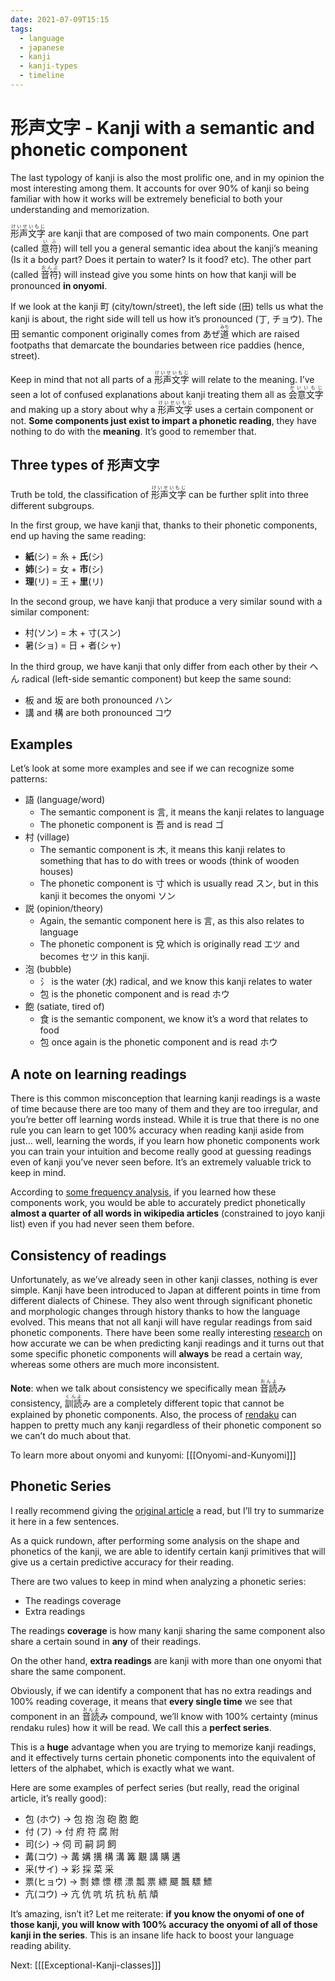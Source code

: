 ```yaml
---
date: 2021-07-09T15:15
tags:
  - language
  - japanese
  - kanji
  - kanji-types
  - timeline
---
```


# 形声文字 - Kanji with a semantic and phonetic component

The last typology of kanji is also the most prolific one, and in my opinion the
most interesting among them. It accounts for over 90% of kanji so being familiar
with how it works will be extremely beneficial to both your understanding and
memorization.

<ruby>形声文字<rt>けいせいもじ</rt></ruby> are kanji that are composed of two
main components. One part (called <ruby>意符<rt>いふ</rt></ruby>) will tell you
a general semantic idea about the kanji’s meaning (Is it a body part? Does it
pertain to water? Is it food? etc). The other part (called <ruby>音符<rt>おんぷ</rt></ruby>)
will instead give you some hints on how that kanji will be pronounced
**in onyomi**.

If we look at the kanji 町 (city/town/street), the left side (田) tells us what
the kanji is about, the right side will tell us how it’s pronounced (丁, チョウ).
The 田 semantic component originally comes from あぜ<ruby>道<rt>みち</rt></ruby>
which are raised footpaths that demarcate the boundaries between rice paddies
(hence, street).

Keep in mind that not all parts of a <ruby>形声文字<rt>けいせいもじ</rt></ruby>
will relate to the meaning. I’ve seen a lot of confused explanations about kanji
treating them all as <ruby>会意文字<rt>かいいもじ</rt></ruby> and making up a
story about why a <ruby>形声文字<rt>けいせいもじ</rt></ruby> uses a certain
component or not. **Some components just exist to impart a phonetic reading**,
they have nothing to do with the **meaning**. It’s good to remember that.

## Three types of 形声文字

Truth be told, the classification of <ruby>形声文字<rt>けいせいもじ</rt></ruby>
can be further split into three different subgroups.

In the first group, we have kanji that, thanks to their phonetic components,
end up having the same reading:
 * **紙**(シ) = 糸 + **氏**(シ)
 * **姉**(シ) = 女 + **市**(シ)
 * **理**(リ) = 王 + **里**(リ)

In the second group, we have kanji that produce a very similar sound with a
similar component:
 * 村(ソン) = 木 + 寸(スン)
 * 暑(ショ) = 日 + 者(シャ)

In the third group, we have kanji that only differ from each other by their へん
radical (left-side semantic component) but keep the same sound:
 * 板 and 坂 are both pronounced ハン
 * 講 and 構 are both pronounced コウ

## Examples

Let’s look at some more examples and see if we can recognize some patterns:
 * 語 (language/word)
   * The semantic component is 言, it means the kanji relates to language
   * The phonetic component is 吾 and is read ゴ
 * 村 (village)
   * The semantic component is 木, it means this kanji relates to something that
     has to do with trees or woods (think of wooden houses)
   * The phonetic component is 寸 which is usually read スン, but in this kanji
     it becomes the onyomi ソン
 * 説 (opinion/theory)
   * Again, the semantic component here is 言, as this also relates to language
   * The phonetic component is 兌 which is originally read エツ and becomes セツ
     in this kanji.
 * 泡 (bubble)
   * 氵 is the water (水) radical, and we know this kanji relates to water
   * 包 is the phonetic component and is read ホウ
 * 飽 (satiate, tired of)
   * 食 is the semantic component, we know it’s a word  that relates to food
   * 包 once again is the phonetic component and is read ホウ

## A note on learning readings

There is this common misconception that learning kanji readings is a waste of
time because there are too many of them and they are too irregular, and you’re
better off learning words instead. While it is true that there is no one rule
you can learn to get 100% accuracy when reading kanji aside from just… well,
learning the words, if you learn how phonetic components work you can train your
intuition and become really good at guessing readings even of kanji you’ve never
seen before. It’s an extremely valuable trick to keep in mind.

According to [some frequency analysis](https://namakajiri.net/nikki/testing-the-power-of-phonetic-components-in-japanese-kanji/#comment-209324),
if you learned how these components work, you would be able to accurately predict
phonetically **almost a quarter of all words in wikipedia articles** (constrained
to joyo kanji list) even if you had never seen them before.

## Consistency of readings

Unfortunately, as we’ve already seen in other kanji classes, nothing is ever
simple. Kanji have been introduced to Japan at different points in time from
different dialects of Chinese. They also went through significant phonetic and
morphologic changes through history thanks to how the language evolved. This
means that not all kanji will have regular readings from said phonetic components.
There have been some really interesting [research](https://namakajiri.net/nikki/testing-the-power-of-phonetic-components-in-japanese-kanji/)
on how accurate we can be when predicting kanji readings and it turns out that
some specific phonetic components will **always** be read a certain way, whereas
some others are much more inconsistent.

**Note**: when we talk about consistency we specifically mean <ruby>音読<rt>おんよ</rt>み</ruby>
consistency, <ruby>訓読<rt>くんよ</rt>み</ruby> are a completely different
topic that cannot be explained by phonetic components. Also, the process of [rendaku](https://www.tofugu.com/japanese/rendaku/)
can happen to pretty much any kanji regardless of their phonetic component so we
can’t do much about that.

To learn more about onyomi and kunyomi: [[[Onyomi-and-Kunyomi]]]

## Phonetic Series

I really recommend giving the [original article](https://namakajiri.net/nikki/testing-the-power-of-phonetic-components-in-japanese-kanji/)
a read, but I’ll try to summarize it here in a few sentences.

As a quick rundown, after performing some analysis on the shape and phonetics of
the kanji, we are able to identify certain kanji primitives that will give us a
certain predictive accuracy for their reading.

There are two values to keep in mind when analyzing a phonetic series:
 * The readings coverage
 * Extra readings

The readings **coverage** is how many kanji sharing the same component also
share a certain sound in **any** of their readings.

On the other hand, **extra readings** are kanji with more than one onyomi that
share the same component.

Obviously, if we can identify a component that has no extra readings and 100%
reading coverage, it means that **every single time** we see that component in
an <ruby>音読<rt>おんよ</rt></ruby>み compound, we’ll know with 100% certainty
(minus rendaku rules) how it will be read. We call this a **perfect series**.

This is a **huge** advantage when you are trying to memorize kanji readings,
and it effectively turns certain phonetic components into the equivalent of
letters of the alphabet, which is exactly what we want.

Here are some examples of perfect series (but really, read the original article,
it’s really good):

 * 包 (ホウ) → 包 抱 泡 砲 胞 飽
 * 付 (フ) → 付 府 符 腐 附
 * 司(シ) → 伺 司 嗣 詞 飼
 * 冓(コウ) → 冓 媾 搆 構 溝 篝 覯 講 購 遘
 * 采(サイ) → 彩 採 菜 采
 * 票(ヒョウ) → 剽 嫖 慓 標 漂 瓢 票 縹 飃 飄 驃 鰾
 * 亢(コウ) → 亢 伉 吭 坑 抗 杭 航 頏

It’s amazing, isn’t it? Let me reiterate: **if you know the onyomi of one of**
**those kanji, you will know with 100% accuracy the onyomi of all of those kanji in the series**.
This is an insane life hack to boost your language reading ability.

Next: [[[Exceptional-Kanji-classes]]]
